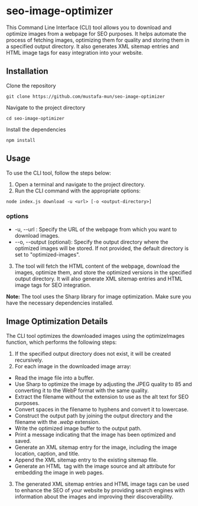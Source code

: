 # seo-image-optimizer
This Command Line Interface (CLI) tool allows you to download and optimize images from a webpage for SEO purposes. It helps automate the process of fetching images, optimizing them for quality and storing them in a specified output directory. It also generates XML sitemap entries and HTML image tags for easy integration into your website.

## Installation

Clone the repository
```
git clone https://github.com/mustafa-mun/seo-image-optimizer
```
Navigate to the project directory
```
cd seo-image-optimizer
```
Install the dependencies
```
npm install
```

## Usage

To use the CLI tool, follow the steps below:

1. Open a terminal and navigate to the project directory.
2. Run the CLI command with the appropriate options:
```
node index.js download -u <url> [-o <output-directory>]
```
### options
- -u, --url <url>: Specify the URL of the webpage from which you want to download images.
- --o, --output <output-directory> (optional): Specify the output directory where the optimized images will be stored. If not provided, the default directory is set to "optimized-images".
  
3. The tool will fetch the HTML content of the webpage, download the images, optimize them, and store the optimized versions in the specified output directory. It will also generate XML sitemap entries and HTML image tags for SEO integration.
  
**Note:** The tool uses the Sharp library for image optimization. Make sure you have the necessary dependencies installed.
  
  
## Image Optimization Details
  The CLI tool optimizes the downloaded images using the optimizeImages function, which performs the following steps:
  
  1. If the specified output directory does not exist, it will be created recursively. 
  2. For each image in the downloaded image array:
  - Read the image file into a buffer.
  - Use Sharp to optimize the image by adjusting the JPEG quality to 85 and converting it to the WebP format with the same quality.
  - Extract the filename without the extension to use as the alt text for SEO purposes.
  - Convert spaces in the filename to hyphens and convert it to lowercase.
  - Construct the output path by joining the output directory and the filename with the *.webp* extension.
  - Write the optimized image buffer to the output path.
  - Print a message indicating that the image has been optimized and saved.
  - Generate an XML sitemap entry for the image, including the image location, caption, and title.
  - Append the XML sitemap entry to the existing sitemap file.
  - Generate an HTML *<img>* tag with the image source and alt attribute for embedding the image in web pages.
  3. The generated XML sitemap entries and HTML image tags can be used to enhance the SEO of your website by providing search engines with information about the images and improving their discoverability.
